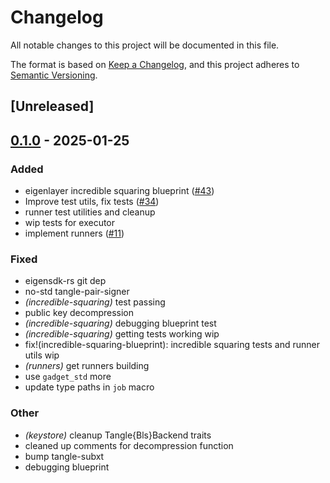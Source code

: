 # Changelog

All notable changes to this project will be documented in this file.

The format is based on [Keep a Changelog](https://keepachangelog.com/en/1.0.0/),
and this project adheres to [Semantic Versioning](https://semver.org/spec/v2.0.0.html).

## [Unreleased]

## [0.1.0](https://github.com/tangle-network/gadget/releases/tag/gadget-runners-v0.1.0) - 2025-01-25

### Added

- eigenlayer incredible squaring blueprint ([#43](https://github.com/tangle-network/gadget/pull/43))
- Improve test utils, fix tests ([#34](https://github.com/tangle-network/gadget/pull/34))
- runner test utilities and cleanup
- wip tests for executor
- implement runners ([#11](https://github.com/tangle-network/gadget/pull/11))

### Fixed

- eigensdk-rs git dep
- no-std tangle-pair-signer
- *(incredible-squaring)* test passing
- public key decompression
- *(incredible-squaring)* debugging blueprint test
- *(incredible-squaring)* getting tests working wip
- fix!(incredible-squaring-blueprint): incredible squaring tests and runner utils wip
- *(runners)* get runners building
- use `gadget_std` more
- update type paths in `job` macro

### Other

- *(keystore)* cleanup Tangle{Bls}Backend traits
- cleaned up comments for decompression function
- bump tangle-subxt
- debugging blueprint

